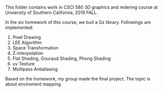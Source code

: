 This folder contains work in CSCI 580 3D graphics and redering course at Unviersity of Southern California, 2019 FALL.

In the six homework of this course, we buit a Gz library.
Followings are implemented:
  <ol>
  <li>Pixel Drawing</li>
  <li>LEE Algorithm</li>
  <li>Space Transformation</li>
  <li>Z-interpolation</li>
  <li>Flat Shading, Gouraud Shading, Phong Shading</li>
  <li>uv Texture</li>
  <li>Multipass Antialiasing</li></ol>
  
Based on the homework, my group made the final project.
The topic is about enviroment mapping.
